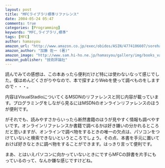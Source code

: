 ```yaml
---
layout: post
title: "MFCライブラリ標準リファレンス"
date: 2004-05-24 05:47
comments: true
categories: [Programming]
keywords: "MFC,ライブラリ,標準"
tags: [MFC]
author: hamasyou
amazon_url: "http://www.amazon.co.jp/exec/obidos/ASIN/4774106607/sorehabooks-22"
amazon_author: "加藤 佐一 (著)"
amazon_image: "http://www.sam.hi-ho.ne.jp/hamasyou/gallery/img/books_value/mfc_library.jpg"
amazon_publisher: "技術評論社"
---
```


読んでみての感想は、この本あったら便利だけど特には使わないなって感じでした。僕はめんどくさがりやなので、本で探すよりWebを使って調べものをしますので・・・。


<!-- more -->

内容はVisualStadioについてくるMSDNのリファレンスと同じ内容が載っています。プログラミングをしながら見るにはMSDNのオンラインリファレンスのほうが便利です。

がそれでも、読みやすさからいったら断然書籍のほうが見やすく情報も調べやすいです。オンラインリファレンスか書籍で調べるかは好き嫌いの分かれるところだと思いますが、オンラインで調べ物をするときの唯一の欠点は、パソコンをつけていないと検索できないというところでしょう。その点、本書を手元に置いておけば好きなときに調べ物をすることができます。はっきり言って便利です。

まあ、とはいえパソコンに向かっていないときにですらMFCの辞書を片手にもっているのって、なんか嫌な感じですけどね。




